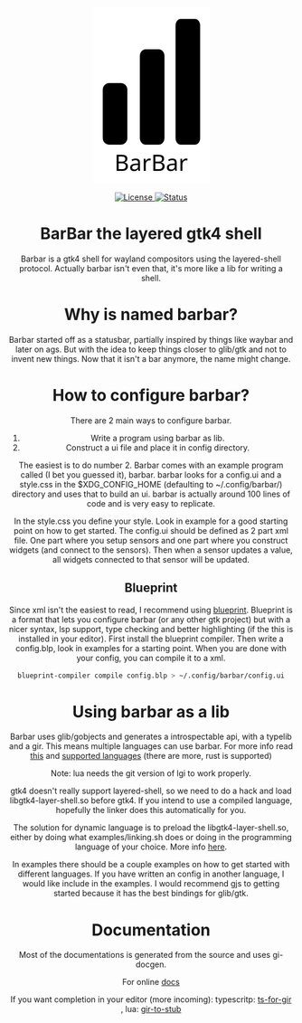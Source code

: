 <div align="center">

<!-- <picture> -->
<!--   <source media="(prefers-color-scheme: light)" srcset="docs/barbar.svg"> -->
<!--   <source media="(prefers-color-scheme: dark)" srcset="docs/barbar-inverted.svg"> -->
<!-- </picture> -->
<picture>
  <source media="(prefers-color-scheme: dark)" srcset="https://raw.githubusercontent.com/dagle/BarBar/main/docs/barbar-inverted.svg">
  <source media="(prefers-color-scheme: light)" srcset="https://raw.githubusercontent.com/dagle/BarBar/main/docs/barbar.svg">
  <img alt="BarBar logo" src="https://raw.githubusercontent.com/dagle/BarBar/main/docs/barbar.svg">
</picture>

<a href="/LICENSE"> ![License](https://img.shields.io/badge/license-GPL%20v2-brightgreen?style=flat-square) </a>
<a href="#wip"> ![Status](https://img.shields.io/badge/status-WIP-informational?style=flat-square) </a>

# BarBar the layered gtk4 shell

Barbar is a gtk4 shell for wayland compositors using the layered-shell protocol.
Actually barbar isn't even that, it's more like a lib for writing a shell.

# Why is named barbar?

Barbar started off as a statusbar, partially inspired by things like waybar and
later on ags. But with the idea to keep things closer to glib/gtk and not to
invent new things. Now that it isn't a bar anymore, the name might change.

# How to configure barbar?

There are 2 main ways to configure barbar.

1. Write a program using barbar as lib.
2. Construct a ui file and place it in config directory.

The easiest is to do number 2. Barbar comes with an example program called
(I bet you guessed it), barbar. barbar looks for a config.ui and a style.css
in the $XDG_CONFIG_HOME (defaulting to ~/.config/barbar/) directory and uses
that to build an ui. barbar is actually around 100 lines of code and is very
easy to replicate.

In the style.css you define your style. Look in example for a good starting
point on how to get started. The config.ui should be defined as 2 part xml
file. One part where you setup sensors and one part where you construct widgets
(and connect to the sensors). Then when a sensor updates a value, all widgets
connected to that sensor will be updated.

## Blueprint

Since xml isn't the easiest to read, I recommend using
[blueprint](https://jwestman.pages.gitlab.gnome.org/blueprint-compiler/).
Blueprint is a format that lets you configure barbar (or any other gtk project)
but with a nicer syntax, lsp support, type checking and better highlighting
(if the this is installed in your editor). First install the blueprint
compiler. Then write a config.blp, look in examples for a starting point.
When you are done with your config, you can compile it to a xml.

``` bash
blueprint-compiler compile config.blp > ~/.config/barbar/config.ui
```

# Using barbar as a lib

Barbar uses glib/gobjects and generates a introspectable api, with a typelib
and a gir. This means multiple languages can use barbar. For more info read
[this](https://gi.readthedocs.io/en/latest/) and
[supported languages](https://gi.readthedocs.io/en/latest/users.html)
(there are more, rust is supported)

Note: lua needs the git version of lgi to work properly.

gtk4 doesn't really support layered-shell, so we need to do a hack and load
libgtk4-layer-shell.so before gtk4. If you intend to use a compiled language,
hopefully the linker does this automatically for you.

The solution for dynamic language is to preload the libgtk4-layer-shell.so,
either by doing what examples/linking.sh does or doing in the programming language
of your choice. More info [here](https://github.com/wmww/gtk4-layer-shell/blob/main/linking.md).

In examples there should be a couple examples on how to get started with different
languages. If you have written an config in another language, I would like include
in the examples. I would recommend gjs to getting started because it has the best
bindings for glib/gtk.

# Documentation
Most of the documentations is generated from the source
and uses gi-docgen.

For online [docs](TODO)

If you want completion in your editor (more incoming):
typescritp: [ts-for-gir](https://github.com/gjsify/ts-for-gir) , lua: [gir-to-stub](https://github.com/dagle/gir-to-stub)

